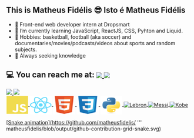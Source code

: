 ## This is Matheus Fidélis 😎 Isto é Matheus Fidélis

- 🔭 Front-end web developer intern at Dropsmart
- 🌱 I’m currently learning JavaScript, ReactJS, CSS, Pyhton and Liquid.
- 🏀 Hobbies: basketball, football (aka soccer) and documentaries/movies/podcasts/videos about sports and random subjects.
- 🧐 Always seeking knowledge
<h2>💻 You can reach me at:
 <a href="https://www.linkedin.com/in/mmfidelis/" target="_blank"><img height= 40em align="center" src="https://img.shields.io/badge/-LinkedIn-%230077B5?style=for-the-badge&logo=linkedin&logoColor=white" target="_blank">
 <a  href = "mailto:matheusdemfidelis@gmail.com" target="_blank"><img height= 40em align="center" src="https://img.shields.io/badge/Gmail-D14836?style=for-the-badge&logo=gmail&logoColor=white" target="_blank"></a></h2>
 
  
<div>
  <a href="https://github.com/matheusfidelis">
  <img height="160em" src="https://github-readme-stats.vercel.app/api?username=matheusfidelis&show_icons=true&theme=dracula&include_all_commits=true&count_private=true"/>
  <img height="160em" src="https://github-readme-stats.vercel.app/api/top-langs/?username=matheusfidelis&layout=compact&langs_count=7&theme=dracula"/>
</div>
  
<div style="display: inline_block" background-color: red>
  <img align="center" alt="Fidelis-Js" height="50" width="60" src="https://raw.githubusercontent.com/devicons/devicon/master/icons/javascript/javascript-plain.svg">
  <img align="center" alt="Fidelis-React" height="50" width="60" src="https://raw.githubusercontent.com/devicons/devicon/master/icons/react/react-original.svg">
  <img align="center" alt="Fidelis-HTML" height="50" width="60" src="https://raw.githubusercontent.com/devicons/devicon/master/icons/html5/html5-original.svg">
  <img align="center" alt="Fidelis-CSS" height="50" width="60" src="https://raw.githubusercontent.com/devicons/devicon/master/icons/css3/css3-original.svg">
  <img align="center" alt="Fidelis-Python" height="50" width="60" margin-right="80" src="https://raw.githubusercontent.com/devicons/devicon/master/icons/python/python-original.svg">
  <img align="center" height=120em alt="Lebron" src="https://media4.giphy.com/media/2sPzEJNsneIfqfUdYp/giphy.gif?cid=ecf05e47zurfxozdas3ppkaxzpfbuf7ilnvmsu769orn5rvs&rid=giphy.gif&ct=g">
  <img align="center" height=120em alt="Messi" src="https://c.tenor.com/nGNBzEtHm40AAAAC/lionelmessi-messi.gif">  
  <img align="center" height=120em alt="Kobe" src="https://c.tenor.com/zbmItsS87hQAAAAM/kobe-bryant-rip.gif">
 
 [Snake animation](https://github.com/matheusfidelis/ ''' matheusfidelis/blob/output/github-contribution-grid-snake.svg)
 
</div>  

 

